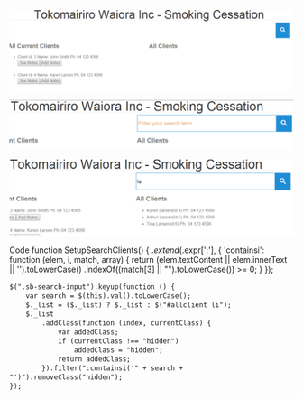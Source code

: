 ![alt text](https://github.com/dplkjl/Projects/blob/master/akp/InitialScreen1.PNG "Image 1")

![alt text](https://github.com/dplkjl/Projects/blob/master/akp/Screen2.PNG "Image 2")

![alt text](https://github.com/dplkjl/Projects/blob/master/akp/Screen3.PNG "Image 3")

Code
function SetupSearchClients() {
    $.extend($.expr[':'], {
        'containsi': function (elem, i, match, array) {
            return (elem.textContent || elem.innerText || '').toLowerCase()
            .indexOf((match[3] || "").toLowerCase()) >= 0;
        }
    });


    $(".sb-search-input").keyup(function () {
        var search = $(this).val().toLowerCase();
        $._list = ($._list) ? $._list : $("#allclient li");
        $._list
            .addClass(function (index, currentClass) {
                var addedClass;
                if (currentClass !== "hidden")
                    addedClass = "hidden";
                return addedClass;
            }).filter(":containsi('" + search + "')").removeClass("hidden");
    });